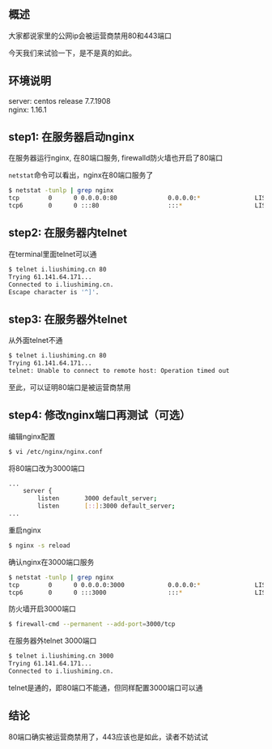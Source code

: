 [//title]:(公网ip被运营商禁用80端口的技术证明)
[//englishTitle]:(technical-proof-of-80-port-ban)
[//category]:(network)
[//tags]:(network)
[//createTime]:(20200323)
[//updateTime]:(20200323) 

## 概述
大家都说家里的公网ip会被运营商禁用80和443端口  

今天我们来试验一下，是不是真的如此。  

## 环境说明
server: centos release 7.7.1908  
nginx: 1.16.1  

## step1: 在服务器启动nginx  
在服务器运行nginx, 在80端口服务, firewalld防火墙也开启了80端口  

`netstat`命令可以看出，nginx在80端口服务了  
``` bash
$ netstat -tunlp | grep nginx
tcp        0      0 0.0.0.0:80              0.0.0.0:*               LISTEN      5520/nginx: master
tcp6       0      0 :::80                   :::*                    LISTEN      5520/nginx: master
```

## step2: 在服务器内telnet
在terminal里面telnet可以通  
``` bash
$ telnet i.liushiming.cn 80
Trying 61.141.64.171...
Connected to i.liushiming.cn.
Escape character is '^]'.
```

## step3: 在服务器外telnet
从外面telnet不通  
``` bash
$ telnet i.liushiming.cn 80
Trying 61.141.64.171...
telnet: Unable to connect to remote host: Operation timed out
```

至此，可以证明80端口是被运营商禁用  

## step4: 修改nginx端口再测试（可选）  
编辑nginx配置  
``` bash
$ vi /etc/nginx/nginx.conf
```

将80端口改为3000端口  
``` bash
... 
    server {
        listen       3000 default_server;
        listen       [::]:3000 default_server;
...
```

重启nginx 
``` bash
$ nginx -s reload
```

确认nginx在3000端口服务  
``` bash
$ netstat -tunlp | grep nginx
tcp        0      0 0.0.0.0:3000            0.0.0.0:*               LISTEN      5114/nginx: worker
tcp6       0      0 :::3000                 :::*                    LISTEN      5114/nginx: worker
```

防火墙开启3000端口  
``` bash
$ firewall-cmd --permanent --add-port=3000/tcp
```

在服务器外telnet 3000端口  
``` bash
$ telnet i.liushiming.cn 3000
Trying 61.141.64.171...
Connected to i.liushiming.cn.
```

telnet是通的，即80端口不能通，但同样配置3000端口可以通  

## 结论
80端口确实被运营商禁用了，443应该也是如此，读者不妨试试   